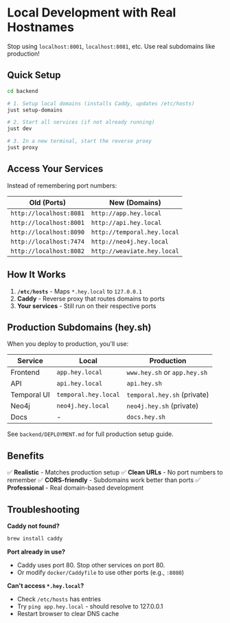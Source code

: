 # Local Development with Real Hostnames

Stop using `localhost:8001`, `localhost:8081`, etc. Use real subdomains like production!

## Quick Setup

```bash
cd backend

# 1. Setup local domains (installs Caddy, updates /etc/hosts)
just setup-domains

# 2. Start all services (if not already running)
just dev

# 3. In a new terminal, start the reverse proxy
just proxy
```

## Access Your Services

Instead of remembering port numbers:

| Old (Ports) | New (Domains) |
|-------------|---------------|
| `http://localhost:8081` | `http://app.hey.local` |
| `http://localhost:8001` | `http://api.hey.local` |
| `http://localhost:8090` | `http://temporal.hey.local` |
| `http://localhost:7474` | `http://neo4j.hey.local` |
| `http://localhost:8082` | `http://weaviate.hey.local` |

## How It Works

1. **`/etc/hosts`** - Maps `*.hey.local` to `127.0.0.1`
2. **Caddy** - Reverse proxy that routes domains to ports
3. **Your services** - Still run on their respective ports

## Production Subdomains (hey.sh)

When you deploy to production, you'll use:

| Service | Local | Production |
|---------|-------|------------|
| Frontend | `app.hey.local` | `www.hey.sh` or `app.hey.sh` |
| API | `api.hey.local` | `api.hey.sh` |
| Temporal UI | `temporal.hey.local` | `temporal.hey.sh` (private) |
| Neo4j | `neo4j.hey.local` | `neo4j.hey.sh` (private) |
| Docs | - | `docs.hey.sh` |

See `backend/DEPLOYMENT.md` for full production setup guide.

## Benefits

✅ **Realistic** - Matches production setup
✅ **Clean URLs** - No port numbers to remember
✅ **CORS-friendly** - Subdomains work better than ports
✅ **Professional** - Real domain-based development

## Troubleshooting

**Caddy not found?**
```bash
brew install caddy
```

**Port already in use?**
- Caddy uses port 80. Stop other services on port 80.
- Or modify `docker/Caddyfile` to use other ports (e.g., `:8080`)

**Can't access `*.hey.local`?**
- Check `/etc/hosts` has entries
- Try `ping app.hey.local` - should resolve to 127.0.0.1
- Restart browser to clear DNS cache
